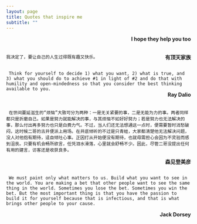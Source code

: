 ```yaml
---
layout: page
title: Quotes that inspire me
subtitle: ""
---
```



<span style="float: right; "><strong>I hope they help you too</strong> </span>
<br><br>

```我决定了，要让自己的人生过得既有趣又快乐。```
<span style="float: right; "><strong>有顶天家族</strong> </span>
<br><br>

``` Think for yourself to decide 1) what you want, 2) what is true, and 3) what you should do to achieve #1 in light of #2 and do that with humility and open-mindedness so that you consider the best thinking available to you.```  
<span style="float: right; "><strong>Ray Dalio</strong> </span>
<br><br>

``` 在世间蔓延滋生的“烦恼”大致可分为两种：一是无关紧要的事，二是无能为力的事。两者同样都只是折磨自己。如果是努力就能解决的事，与其烦恼不如好好努力；若是努力也无法解决的事，那么付出再多努力也只是白费力气。不过，当人们还无法想通这一点时，便需要暂时消愁破闷，这时候二哥的古井便派上用场。在井底倾听的不过是只青蛙，大家都清楚他无法解决问题，没人对他抱有期待，迳自倾吐心事。正因打从开始便没有期待，也就毋需担心会因为不灵验而感到沮丧。只要有机会畅所欲言，任凭泪水滑落，心里就会舒畅不少。因此，尽管二哥没提出任何有用的建言，访客还是收获良多。```

<span style="float: right; "><strong>森见登美彦</strong> </span>
<br><br>

``` We must paint only what matters to us. Build what you want to see in the world. You are making a bet that other people want to see the same thing in the world. Sometimes you lose the bet. Sometimes you win the bet. But the most important thing is that you have the passion to build it for yourself because that is infectious, and that is what brings other people to your cause.```

<span style="float: right; "><strong>Jack Dorsey</strong> </span>
<br><br>


